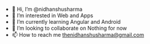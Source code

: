 - 👋 Hi, I’m @nidhanshusharma
- 👀 I’m interested in Web and Apps
- 🌱 I’m currently learning Angular and Android
- 💞️ I’m looking to collaborate on Nothing for now
- 📫 How to reach me thenidhanshusharma@gmail.com
